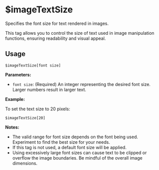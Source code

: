 # $imageTextSize

Specifies the font size for text rendered in images.

This tag allows you to control the size of text used in image manipulation functions, ensuring readability and visual appeal.

## Usage

```
$imageTextSize[font size]
```

**Parameters:**

*   `font size`: (Required) An integer representing the desired font size.  Larger numbers result in larger text.

**Example:**

To set the text size to 20 pixels:

```
$imageTextSize[20]
```

**Notes:**

*   The valid range for font size depends on the font being used.  Experiment to find the best size for your needs.
*   If this tag is not used, a default font size will be applied.
*   Using excessively large font sizes can cause text to be clipped or overflow the image boundaries. Be mindful of the overall image dimensions.